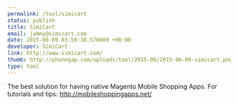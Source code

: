 ```yaml
--- 
permalink: /tool/simicart
status: publish
title: SimiCart
email: jammy@simicart.com
date: 2015-06-09 03:59:38.576009 +00:00
developer: SimiCart
link: http://www.simicart.com/
thumb: http://phonegap.com/uploads/tool/2015-06/2015-06-09-simicart.png
type: tool
---
```


The best solution for having native Magento Mobile Shopping Apps. 
For tutorials and tips: http://mobileshoppingapps.net/
